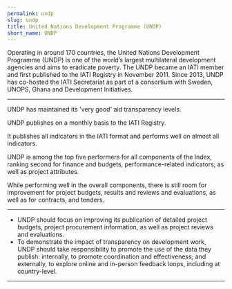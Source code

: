 ```yaml
---
permalink: undp
slug: undp
title: United Nations Development Programme (UNDP)
short_name: UNDP
---
```


Operating in around 170 countries, the United Nations Development Programme (UNDP) is one of the world’s largest multilateral development agencies and aims to eradicate poverty. The UNDP became an IATI member and first published to the IATI Registry in November 2011. Since 2013, UNDP has co-hosted the IATI Secretariat as part of a consortium with Sweden, UNOPS, Ghana and Development Initiatives.

---

UNDP has maintained its 'very good' aid transparency levels.

UNDP publishes on a monthly basis to the IATI Registry.

It publishes all indicators in the IATI format and performs well on almost all indicators.

UNDP is among the top five performers for all components of the Index, ranking second for finance and budgets, performance-related indicators, as well as project attributes.

While performing well in the overall components, there is still room for improvement for project budgets, results and reviews and evaluations, as well as for contracts, and tenders.

---

 * UNDP should focus on improving its publication of detailed project budgets, project procurement information, as well as project reviews and evaluations.
 * To demonstrate the impact of transparency on development work, UNDP should take responsibility to promote the use of the data they publish: internally, to promote coordination and effectiveness; and externally, to explore online and in-person feedback loops, including at country-level.

---
